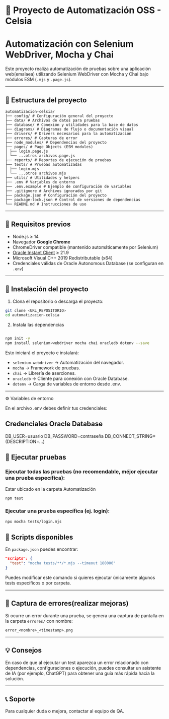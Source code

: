 # 🧪 Proyecto de Automatización OSS - Celsia

# Automatización con Selenium WebDriver, Mocha y Chai

Este proyecto realiza automatización de pruebas sobre una aplicación web(emalaea) utilizando Selenium WebDriver con Mocha y Chai bajo módulos ESM (`.mjs` y `.page.js`).

---

## 📁 Estructura del proyecto

```
automatizacion-celsia/
├── config/ # Configuración general del proyecto
├── data/ # Archivos de datos para pruebas
├── database/ # Conexión y utilidades para la base de datos
├── diagrams/ # Diagramas de flujo o documentación visual
├── drivers/ # Drivers necesarios para la automatización
├── errores/ # Capturas de error
├── node_modules/ # Dependencias del proyecto
├── pages/ # Page Objects (ESM modules)
│ ├── login.page.js
│ └── ...otros archivos.page.js
├── reports/ # Reportes de ejecución de pruebas
├── tests/ # Pruebas automatizadas
│ ├── login.mjs
│ └── ...otros archivos.mjs
├── utils/ # Utilidades y helpers
├── .env # Variables de entorno
├── .env.example # Ejemplo de configuración de variables
├── .gitignore # Archivos ignorados por git
├── package.json # Configuración del proyecto
├── package-lock.json # Control de versiones de dependencias
└── README.md # Instrucciones de uso
```

---

## 🚀 Requisitos previos

- Node.js ≥ 14
- Navegador **Google Chrome**
- ChromeDriver compatible (mantenido automáticamente por Selenium)
- [Oracle Instant Client](https://www.oracle.com/database/technologies/instant-client.html) ≥ 21.9  
- Microsoft Visual C++ 2019 Redistributable (x64)  
- Credenciales válidas de Oracle Autonomous Database (se configuran en `.env`)

---

## 🔧 Instalación del proyecto

1. Clona el repositorio o descarga el proyecto:

```bash
git clone <URL_REPOSITORIO>
cd automatizacion-celsia
```

2. Instala las dependencias

```bash

npm init -y 
npm install selenium-webdriver mocha chai oracledb dotenv --save

```

Esto iniciará el proyecto e instalará:
- `selenium-webdriver` → Automatización del navegador.
- `mocha` → Framework de pruebas.
- `chai` → Librería de aserciones.
- `oracledb` → Cliente para conexión con Oracle Database.
- `dotenv` → Carga de variables de entorno desde .env.

---

⚙️ Variables de entorno

En el archivo .env debes definir tus credenciales:

## Credenciales Oracle Database
DB_USER=usuario
DB_PASSWORD=contraseña
DB_CONNECT_STRING=(DESCRIPTION=...)


## 🧪 Ejecutar pruebas

### Ejecutar todas las pruebas (no recomendable, méjor ejecutar una prueba específica):
Estar ubicado en la carpeta Automatización

```bash
npm test
```

### Ejecutar una prueba específica (ej. login):
```bash
npx mocha tests/login.mjs 
```

## 🧰 Scripts disponibles

En `package.json` puedes encontrar:

```json
"scripts": {
  "test": "mocha tests/**/*.mjs --timeout 180000"
}
```
Puedes modificar este comando si quieres ejecutar únicamente algunos tests específicos o por carpeta.

---

## 📸 Captura de errores(realizar mejoras)

Si ocurre un error durante una prueba, se genera una captura de pantalla en la carpeta `errores/` con nombre: 

```
error_<nombre>_<timestamp>.png
```

---

## 💡 Consejos

En caso de que al ejecutar un test aparezca un error relacionado con dependencias, configuraciones o ejecución, puedes consultar un asistente de IA (por ejemplo, ChatGPT) para obtener una guía más rápida hacia la solución.


---

## 📞 Soporte

Para cualquier duda o mejora, contactar al equipo de QA.
